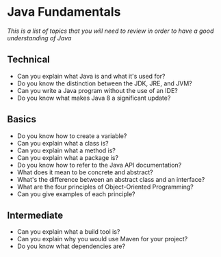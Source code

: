 # Java Fundamentals

*This is a list of topics that you will need to review in order to have a good understanding of Java*

## Technical

- Can you explain what Java is and what it's used for?
- Do you know the distinction between the JDK, JRE, and JVM?
- Can you write a Java program without the use of an IDE?
- Do you know what makes Java 8 a significant update?

## Basics

- Do you know how to create a variable?
- Can you explain what a class is?
- Can you explain what a method is?
- Can you explain what a package is?
- Do you know how to refer to the Java API documentation?
- What does it mean to be concrete and abstract?
- What's the difference between an abstract class and an interface?
- What are the four principles of Object-Oriented Programming?
- Can you give examples of each principle?

## Intermediate

- Can you explain what a build tool is?
- Can you explain why you would use Maven for your project?
- Do you know what dependencies are?
